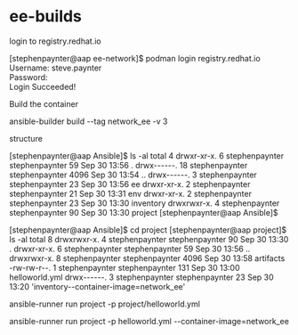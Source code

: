# ee-builds


login to registry.redhat.io

[stephenpaynter@aap ee-network]$ podman login registry.redhat.io  
Username: steve.paynter  
Password:  
Login Succeeded!  


Build the container

ansible-builder build --tag network_ee -v 3



structure

[stephenpaynter@aap Ansible]$ ls -al
total 4
drwxr-xr-x.  6 stephenpaynter stephenpaynter   59 Sep 30 13:56 .
drwx------. 18 stephenpaynter stephenpaynter 4096 Sep 30 13:54 ..
drwx------.  3 stephenpaynter stephenpaynter   23 Sep 30 13:56 ee
drwxr-xr-x.  2 stephenpaynter stephenpaynter   21 Sep 30 13:31 env
drwxr-xr-x.  2 stephenpaynter stephenpaynter   23 Sep 30 13:30 inventory
drwxrwxr-x.  4 stephenpaynter stephenpaynter   90 Sep 30 13:30 project
[stephenpaynter@aap Ansible]$ 

[stephenpaynter@aap Ansible]$ cd project
[stephenpaynter@aap project]$ ls -al
total 8
drwxrwxr-x. 4 stephenpaynter stephenpaynter   90 Sep 30 13:30  .
drwxr-xr-x. 6 stephenpaynter stephenpaynter   59 Sep 30 13:56  ..
drwxrwxr-x. 8 stephenpaynter stephenpaynter 4096 Sep 30 13:58  artifacts
-rw-rw-r--. 1 stephenpaynter stephenpaynter  131 Sep 30 13:00  helloworld.yml
drwx------. 3 stephenpaynter stephenpaynter   23 Sep 30 13:20 'inventory--container-image=network_ee'


ansible-runner run project -p project/helloworld.yml 

ansible-runner run project -p helloworld.yml --container-image=network_ee


